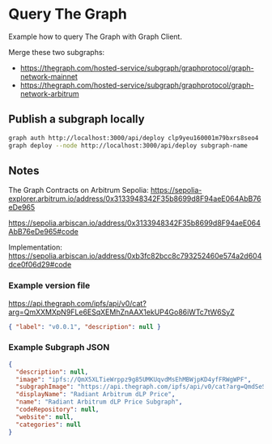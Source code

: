 # Query The Graph

Example how to query The Graph with Graph Client.

Merge these two subgraphs:

- https://thegraph.com/hosted-service/subgraph/graphprotocol/graph-network-mainnet
- https://thegraph.com/hosted-service/subgraph/graphprotocol/graph-network-arbitrum

## Publish a subgraph locally

```bash
graph auth http://localhost:3000/api/deploy clp9yeu160001m79bxrs8seo4
graph deploy --node http://localhost:3000/api/deploy subgraph-name
```

## Notes

The Graph Contracts on Arbitrum Sepolia: https://sepolia-explorer.arbitrum.io/address/0x3133948342F35b8699d8F94aeE064AbB76eDe965

https://sepolia.arbiscan.io/address/0x3133948342F35b8699d8F94aeE064AbB76eDe965#code

Implementation: https://sepolia.arbiscan.io/address/0xb3fc82bcc8c793252460e574a2d604dce0f06d29#code

### Example version file

https://api.thegraph.com/ipfs/api/v0/cat?arg=QmXXMXpN9FLe6ESqXEMhZnAAX1ekUP4Go86iWTc7tW6SyZ

```json
{ "label": "v0.0.1", "description": null }
```

### Example Subgraph JSON

```json
{
  "description": null,
  "image": "ipfs://QmX5XLTieWrppz9g85UMKUqvdMsEhMBWjpKD4yfFRWgWPF",
  "subgraphImage": "https://api.thegraph.com/ipfs/api/v0/cat?arg=QmdSeSQ3APFjLktQY3aNVu3M5QXPfE9ZRK5LqgghRgB7L9",
  "displayName": "Radiant Arbitrum dLP Price",
  "name": "Radiant Arbitrum dLP Price Subgraph",
  "codeRepository": null,
  "website": null,
  "categories": null
}
```
